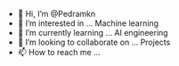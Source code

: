 - 👋 Hi, I’m @Pedramkn
- 👀 I’m interested in ... Machine learning
- 🌱 I’m currently learning ... AI engineering
- 💞️ I’m looking to collaborate on ... Projects
- 📫 How to reach me ...

<!---
Pedramkn/Pedramkn is a ✨ special ✨ repository because its `README.md` (this file) appears on your GitHub profile.
You can click the Preview link to take a look at your changes.
--->
